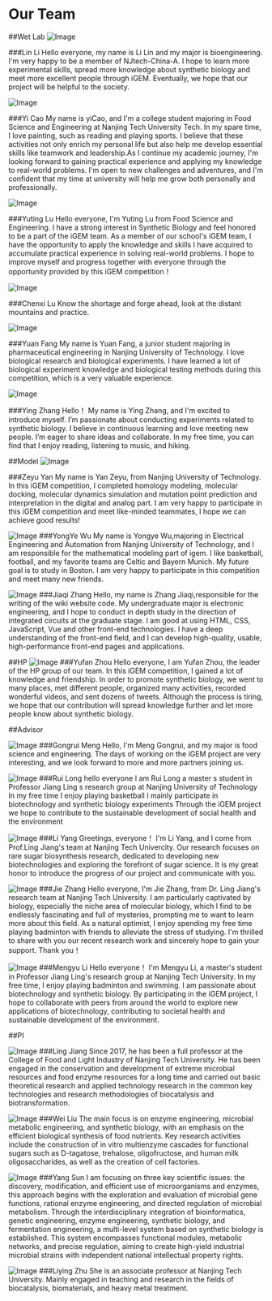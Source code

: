 # Our Team

##Wet Lab
 ![Image](img/lilin.jpg)
 
###Lin Li
 Hello everyone, my name is Li Lin and my major is bioengineering. I'm very happy to be a member of NJtech-China-A. I hope to learn more experimental skills, spread more knowledge about synthetic biology and meet more excellent people through iGEM. Eventually, we hope that our project will be helpful to the society.

  ![Image](img/caoyi.jpg) 

###Yi Cao
My name is yiCao, and I'm a college student majoring in Food Science and Engineering at Nanjing Tech University Tech. In my spare time, I love painting, such as reading and playing sports. I believe that these activities not only enrich my personal life but also help me develop essential skills like teamwork and leadership.As I continue my academic journey, I'm looking forward to gaining practical experience and applying my knowledge to real-world problems. I'm open to new challenges and adventures, and I'm confident that my time at university will help me grow both personally and professionally.

  ![Image](img/luyuting.jpg)

###Yuting Lu
 Hello everyone, I'm Yuting Lu from Food Science and Engineering. I have a strong interest in Synthetic Biology and feel honored to be a part of the iGEM team. As a member of our school's iGEM team, I have the opportunity to apply the knowledge and skills I have acquired to accumulate practical experience in solving real-world problems. I hope to improve myself and progress together with everyone through the opportunity provided by this iGEM competition！

  ![Image](img/luchenxi.jpg)

###Chenxi Lu
Know the shortage and forge ahead, look at the distant mountains and practice.

  ![Image](img/fangyuan.jpg)
 
###Yuan Fang
My name is Yuan Fang, a junior student majoring in pharmaceutical engineering in Nanjing University of Technology. I love biological research and biological experiments. I have learned a lot of biological experiment knowledge and biological testing methods during this competition, which is a very valuable experience.

  ![Image](img/zhangying.jpg)

###Ying Zhang
Hello！ My name is Ying Zhang, and I'm excited to introduce myself. I’m passionate about conducting experiments related to synthetic biology. I believe in continuous learning and love meeting new people. I’m eager to share ideas and collaborate. In my free time, you can find that I enjoy reading, listening to music, and hiking.

##Model
  ![Image](img/yanzeyu.jpg)

###Zeyu Yan
My name is Yan Zeyu, from Nanjing University of Technology. In this iGEM competition, I completed homology modeling, molecular docking, molecular dynamics simulation and mutation point prediction and interpretation in the digital and analog part. I am very happy to participate in this iGEM competition and meet like-minded teammates, I hope we can achieve good results!

  ![Image](img/wuyongye.jpg)
###YongYe Wu
My name is Yongye Wu,majoring in Electrical Engineering and Automation from Nanjing University of Technology, and I am responsible for the mathematical modeling part of igem. I like basketball, football, and my favorite teams are Celtic and Bayern Munich. My future goal is to study in Boston. I am very happy to participate in this competition and meet many new friends.

  ![Image](img/zhangjiaqi.jpg)
###Jiaqi Zhang 
Hello, my name is Zhang Jiaqi,responsible for the writing of the wiki website code. My undergraduate major is electronic engineering, and I hope to conduct in depth study in the direction of integrated circuits at the graduate stage. I am good at using HTML, CSS, JavaScript, Vue and other front-end technologies. I have a deep understanding of the front-end field, and I can develop high-quality, usable, high-performance front-end pages and applications.

##HP
 ![Image](img/zhouyufan.jpg)
###Yufan Zhou
Hello everyone, I am Yufan Zhou, the leader of the HP group of our team. In this iGEM competition, I gained a lot of knowledge and friendship. In order to promote synthetic biology, we went to many places, met different people, organized many activities, recorded wonderful videos, and sent dozens of tweets. Although the process is tiring, we hope that our contribution will spread knowledge further and let more people know about synthetic biology.

##Advisor

 ![Image](img/menggongrui.jpg)
###Gongrui Meng
Hello, I'm Meng Gongrui, and my major is food science and engineering. The days of working on the iGEM project are very interesting, and we look forward to more and more partners joining us.

 ![Image](img/longrui.jpg)
###Rui Long
hello everyone I am Rui Long a master s student in Professor Jiang Ling s research group at Nanjing University of Technology In my free time I enjoy playing basketball I mainly participate in biotechnology and synthetic biology experiments Through the iGEM project we hope to contribute to the sustainable development of social health and the environment

 ![Image](img/yangli.jpg)
###Li Yang
Greetings, everyone！ I'm Li Yang, and I come from Prof.Ling Jiang's team at Nanjing Tech Univercity. Our research focuses on rare sugar biosynthesis research, dedicated to developing new biotechnologies and exploring the forefront of sugar science. It is my great honor to introduce the progress of our project and communicate with you.

 ![Image](img/zhangjie.jpg)
###Jie Zhang
Hello everyone, I'm Jie Zhang, from Dr. Ling Jiang's research team at Nanjing Tech University. I am particularly captivated by biology, especially the niche area of molecular biology, which I find to be endlessly fascinating and full of mysteries, prompting me to want to learn more about this field. As a natural optimist, I enjoy spending my free time playing badminton with friends to alleviate the stress of studying. I'm thrilled to share with you our recent research work and sincerely hope to gain your support. Thank you！

 ![Image](img/limengyu.jpg)
###Mengyu Li
Hello everyone！ I'm Mengyu Li, a master's student in Professor Jiang Ling's research group at Nanjing Tech University. In my free time, I enjoy playing badminton and swimming. I am passionate about biotechnology and synthetic biology. By participating in the iGEM project, I hope to collaborate with peers from around the world to explore new applications of biotechnology, contributing to societal health and sustainable development of the environment.

##PI

 ![Image](img/jiangling.jpg)
###Ling Jiang
Since 2017, he has been a full professor at the College of Food and Light Industry of Nanjing Tech University. He has been engaged in the conservation and development of extreme microbial resources and food enzyme resources for a long time and carried out basic theoretical research and applied technology research in the common key technologies and research methodologies of biocatalysis and biotransformation.

 ![Image](img/liuwei.jpg)
###Wei Liu
The main focus is on enzyme engineering, microbial metabolic engineering, and synthetic biology, with an emphasis on the efficient biological synthesis of food nutrients. Key research activities include the construction of in vitro multienzyme cascades for functional sugars such as D-tagatose, trehalose, oligofructose, and human milk oligosaccharides, as well as the creation of cell factories.

 ![Image](img/sunyang.jpg)
###Yang Sun
I am focusing on three key scientific issues: the discovery, modification, and efficient use of microorganisms and enzymes, this approach begins with the exploration and evaluation of microbial gene functions, rational enzyme engineering, and directed regulation of microbial metabolism. Through the interdisciplinary integration of bioinformatics, genetic engineering, enzyme engineering, synthetic biology, and fermentation engineering, a multi-level system based on synthetic biology is established. This system encompasses functional modules, metabolic networks, and precise regulation, aiming to create high-yield industrial microbial strains with independent national intellectual property rights.

 ![Image](img/zhuliying.jpg)
###Liying Zhu
She is an associate professor at Nanjing Tech University. Mainly engaged in teaching and research in the fields of biocatalysis, biomaterials, and heavy metal treatment.
